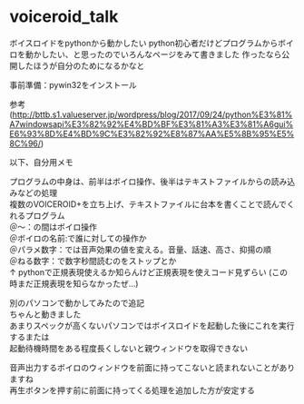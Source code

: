 # voiceroid_talk
ボイスロイドをpythonから動かしたい
python初心者だけどプログラムからボイロを動かしたい、と思ったのでいろんなページをみて書きました
作ったなら公開したほうが自分のためになるかなと

事前準備：pywin32をインストール

参考
(http://bttb.s1.valueserver.jp/wordpress/blog/2017/09/24/python%E3%81%A7windowsapi%E3%82%92%E4%BD%BF%E3%81%A3%E3%81%A6gui%E6%93%8D%E4%BD%9C%E3%82%92%E8%87%AA%E5%8B%95%E5%8C%96/)

以下、自分用メモ

プログラムの中身は、前半はボイロ操作、後半はテキストファイルからの読み込みなどの処理  
複数のVOICEROID+を立ち上げ、テキストファイルに台本を書くことで読んでくれるプログラム  
＠～：の間はボイロ操作  
＠ボイロの名前:で誰に対しての操作か  
＠パラメ数字：では音声効果の値を変える。音量、話速、高さ、抑揚の順  
＠ねる数字：で数字秒間読むのをストップとか  
↑
pythonで正規表現使えるか知らんけど正規表現を使えコード見ずらい
(この時まだ正規表現を知らなかったぜ...)


別のパソコンで動かしてみたので追記  
ちゃんと動きました  
あまりスペックが高くないパソコンではボイスロイドを起動した後にこれを実行するまたは  
起動待機時間をある程度長くしないと親ウィンドウを取得できない

音声出力するボイロのウィンドウを前面に持ってこないと読まれないことがありますね  
再生ボタンを押す前に前面に持ってくる処理を追加した方が安定する


